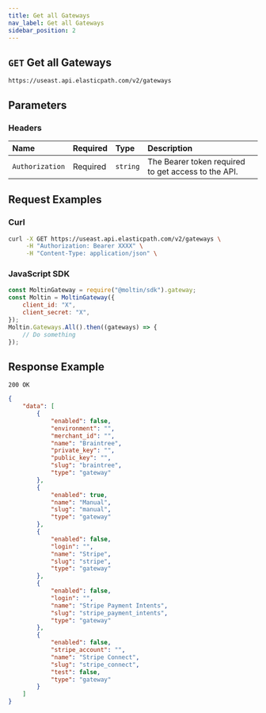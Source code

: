 ```yaml
---
title: Get all Gateways
nav_label: Get all Gateways
sidebar_position: 2
---
```


## `GET` Get all Gateways

```http
https://useast.api.elasticpath.com/v2/gateways
```

## Parameters

### Headers

| Name            | Required | Type     | Description                          |
|:----------------|:---------|:---------|:-------------------------------------|
| `Authorization` | Required | `string` | The Bearer token required to get access to the API. |

## Request Examples

### Curl

```bash
curl -X GET https://useast.api.elasticpath.com/v2/gateways \
     -H "Authorization: Bearer XXXX" \
     -H "Content-Type: application/json" \
```

### JavaScript SDK

```javascript
const MoltinGateway = require("@moltin/sdk").gateway;
const Moltin = MoltinGateway({
    client_id: "X",
    client_secret: "X",
});
Moltin.Gateways.All().then((gateways) => {
    // Do something
});
```

## Response Example

`200 OK`

```json
{
    "data": [
        {
            "enabled": false,
            "environment": "",
            "merchant_id": "",
            "name": "Braintree",
            "private_key": "",
            "public_key": "",
            "slug": "braintree",
            "type": "gateway"
        },
        {
            "enabled": true,
            "name": "Manual",
            "slug": "manual",
            "type": "gateway"
        },
        {
            "enabled": false,
            "login": "",
            "name": "Stripe",
            "slug": "stripe",
            "type": "gateway"
        },
        {
            "enabled": false,
            "login": "",
            "name": "Stripe Payment Intents",
            "slug": "stripe_payment_intents",
            "type": "gateway"
        },
        {
            "enabled": false,
            "stripe_account": "",
            "name": "Stripe Connect",
            "slug": "stripe_connect",
            "test": false,
            "type": "gateway"
        }
    ]
}
```
